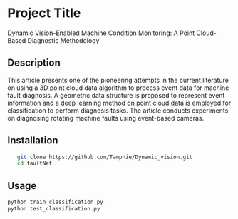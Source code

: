 # Project Title
Dynamic Vision-Enabled Machine Condition Monitoring: A Point Cloud-Based Diagnostic Methodology
## Description
This article presents one of the pioneering attempts in the current literature on using a 3D point cloud data algorithm to process event data for machine fault diagnosis. A geometric data structure is proposed to represent event information and a deep learning method on point cloud data is employed for 
classification to perform diagnosis tasks. The article conducts experiments on diagnosing rotating machine faults using event-based cameras.
## Installation
```bash
   git clone https://github.com/Tamphie/Dynamic_vision.git
   cd faultNet
```
## Usage
```bash
python train_classification.py
python test_classification.py
```
